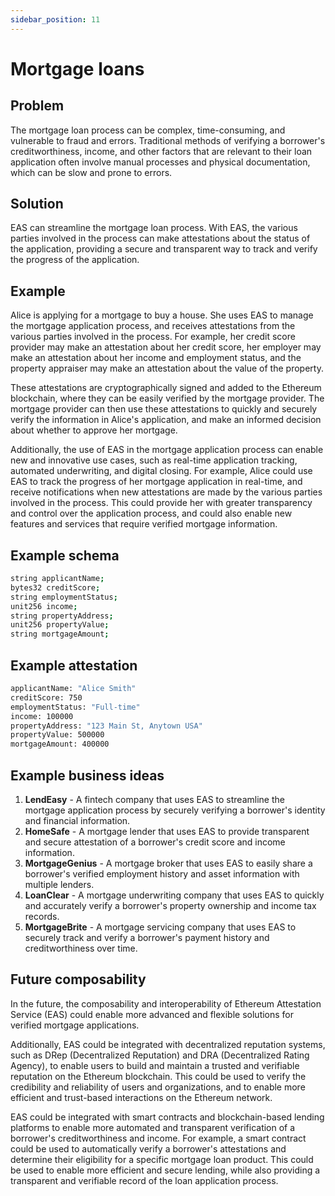 ```yaml
---
sidebar_position: 11
---
```


# Mortgage loans

## Problem
The mortgage loan process can be complex, time-consuming, and vulnerable to fraud and errors. Traditional methods of verifying a borrower's creditworthiness, income, and other factors that are relevant to their loan application often involve manual processes and physical documentation, which can be slow and prone to errors.

## Solution
EAS can streamline the mortgage loan process. With EAS, the various parties involved in the process can make attestations about the status of the application, providing a secure and transparent way to track and verify the progress of the application.

## Example
Alice is applying for a mortgage to buy a house. She uses EAS to manage the mortgage application process, and receives attestations from the various parties involved in the process. For example, her credit score provider may make an attestation about her credit score, her employer may make an attestation about her income and employment status, and the property appraiser may make an attestation about the value of the property.

These attestations are cryptographically signed and added to the Ethereum blockchain, where they can be easily verified by the mortgage provider. The mortgage provider can then use these attestations to quickly and securely verify the information in Alice's application, and make an informed decision about whether to approve her mortgage.

Additionally, the use of EAS in the mortgage application process can enable new and innovative use cases, such as real-time application tracking, automated underwriting, and digital closing. For example, Alice could use EAS to track the progress of her mortgage application in real-time, and receive notifications when new attestations are made by the various parties involved in the process. This could provide her with greater transparency and control over the application process, and could also enable new features and services that require verified mortgage information.

## Example schema
``` bash
string applicantName;
bytes32 creditScore;
string employmentStatus;
unit256 income;
string propertyAddress;
unit256 propertyValue;
string mortgageAmount;

```

## Example attestation
``` bash
applicantName: "Alice Smith"
creditScore: 750
employmentStatus: "Full-time"
income: 100000
propertyAddress: "123 Main St, Anytown USA"
propertyValue: 500000
mortgageAmount: 400000

```
## Example business ideas
1. **LendEasy** - A fintech company that uses EAS to streamline the mortgage application process by securely verifying a borrower's identity and financial information.
2. **HomeSafe** - A mortgage lender that uses EAS to provide transparent and secure attestation of a borrower's credit score and income information.
3. **MortgageGenius** - A mortgage broker that uses EAS to easily share a borrower's verified employment history and asset information with multiple lenders.
4. **LoanClear** - A mortgage underwriting company that uses EAS to quickly and accurately verify a borrower's property ownership and income tax records.
5. **MortgageBrite** - A mortgage servicing company that uses EAS to securely track and verify a borrower's payment history and creditworthiness over time.


## Future composability
In the future, the composability and interoperability of Ethereum Attestation Service (EAS) could enable more advanced and flexible solutions for verified mortgage applications.

Additionally, EAS could be integrated with decentralized reputation systems, such as DRep (Decentralized Reputation) and DRA (Decentralized Rating Agency), to enable users to build and maintain a trusted and verifiable reputation on the Ethereum blockchain. This could be used to verify the credibility and reliability of users and organizations, and to enable more efficient and trust-based interactions on the Ethereum network.

EAS could be integrated with smart contracts and blockchain-based lending platforms to enable more automated and transparent verification of a borrower's creditworthiness and income. For example, a smart contract could be used to automatically verify a borrower's attestations and determine their eligibility for a specific mortgage loan product. This could be used to enable more efficient and secure lending, while also providing a transparent and verifiable record of the loan application process.
